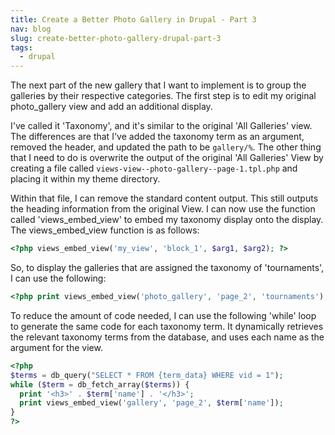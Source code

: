 ```yaml
---
title: Create a Better Photo Gallery in Drupal - Part 3
nav: blog
slug: create-better-photo-gallery-drupal-part-3
tags:
  - drupal
---
```

The next part of the new gallery that I want to implement is to group the galleries by their respective categories. The first step is to edit my original photo_gallery view and add an additional display.

I've called it 'Taxonomy', and it's similar to the original 'All Galleries' view. The differences are that I've added the taxonomy term as an argument, removed the header, and updated the path to be `gallery/%`. The other thing that I need to do is overwrite the output of the original 'All Galleries' View by creating a file called `views-view--photo-gallery--page-1.tpl.php` and placing it within my theme directory.

Within that file, I can remove the standard content output. This still outputs the heading information from the original View. I can now use the function called 'views_embed_view' to embed my taxonomy display onto the display. The views_embed_view function is as follows:

~~~php
<?php views_embed_view('my_view', 'block_1', $arg1, $arg2); ?>
~~~

So, to display the galleries that are assigned the taxonomy of 'tournaments', I can use the following:

~~~php
<?php print views_embed_view('photo_gallery', 'page_2', 'tournaments'); ?>
~~~

To reduce the amount of code needed, I can use the following 'while' loop to generate the same code for each taxonomy term. It dynamically retrieves the relevant taxonomy terms from the database, and uses each name as the argument for the view.

~~~php
<?php
$terms = db_query("SELECT * FROM {term_data} WHERE vid = 1");
while ($term = db_fetch_array($terms)) {
  print '<h3>' . $term['name'] . '</h3>';
  print views_embed_view('gallery', 'page_2', $term['name']);
}
?>
~~~